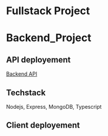 # Fullstack Project

# Backend_Project

## API deployement

[Backend API](https://backend-api-hyper.herokuapp.com/api/v1/)

## Techstack 

Nodejs, Express, MongoDB, Typescript

## Client deployement
